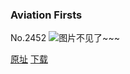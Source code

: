 ### Aviation Firsts
No.2452
![图片不见了~~~](https://imgs.xkcd.com/comics/aviation_firsts.png)

[原址](https://xkcd.com//2452) [下载](https://imgs.xkcd.com/comics/aviation_firsts.png)

